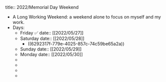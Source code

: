 title:: 2022/Memorial Day Weekend

- A Long Working Weekend: a weekend alone to focus on myself and my work.
- Days:
	- Friday ✅
	  date:: [[2022/05/27]]
	- Saturday
	  date:: [[2022/05/28]]
		- ((6292317f-779e-4025-857c-74c59be65a2a))
	- Sunday
	  date:: [[2022/05/29]]
	- Monday
	  date:: [[2022/05/30]]
	-
	-
	-
	-